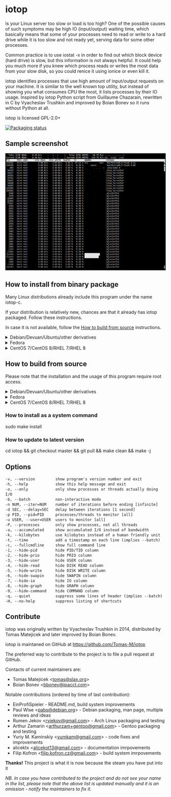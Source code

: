# iotop

Is your Linux server too slow or load is too high? One of the possible
causes of such symptoms may be high IO (input/output) waiting time,
which basically means that some of your processes need to read or write
to a hard drive while it is too slow and not ready yet, serving data for
some other processes.

Common practice is to use iostat -x in order to find out which block
device (hard drive) is slow, but this information is not always helpful.
It could help you much more if you knew which process reads or writes
the most data from your slow disk, so you could renice it using ionice
or even kill it.

iotop identifies processes that use high amount of input/output requests
on your machine. It is similar to the well known top utility, but
instead of showing you what consumes CPU the most, it lists
processes by their IO usage. Inspired by iotop Python script from
Guillaume Chazarain, rewritten in C by Vyacheslav Trushkin and improved
by Boian Bonev so it runs without Python at all.

iotop is licensed GPL-2.0+

[![Packaging status](https://repology.org/badge/tiny-repos/iotop-c.svg)](https://repology.org/project/iotop-c/versions)

## Sample screenshot

![iotop screenshot](.sample/demo.png)

## How to install from binary package

Many Linux distributions already include this program under the name iotop-c.

If your distribution is relatively new, chances are that it already has iotop packaged. Follow these instructions.

In case it is not available, follow the [How to build from source](#how-to-build-from-source) instructions.

<details>
  <summary>Debian/Devuan/Ubuntu/other derivatives</summary>
&nbsp;  

Use the following command (note that `-y` disables confirmation prompts):
  
    sudo apt install iotop-c -y
</details>

<details>
  <summary>Fedora</summary>
&nbsp;  

Use the following command (note that `-y` disables confirmation prompts):
  
    sudo dnf install iotop-c -y
</details>

<details>
  <summary>CentOS 7/CentOS 8/RHEL 7/RHEL 8</summary>
&nbsp;  

Use the following command (note that `-y` disables confirmation prompts):
    
    sudo yum install epel-release -y
    sudo yum install iotop-c -y
</details>

## How to build from source
Please note that the installation and the usage of this program require root access.

<details>
  <summary>Debian/Devuan/Ubuntu/other derivatives</summary>
&nbsp;  

Use the following commands (note that `-y` disables confirmation prompts):
  
    apt install git build-essential libncurses-dev pkg-config -y
    git clone https://github.com/Tomas-M/iotop
    cd iotop
    make -j
</details>

<details>
<summary>Fedora</summary>
&nbsp;  

Use the following commands (note that `-y` disables confirmation prompts):

    dnf install git gcc make ncurses-devel pkgconfig -y
    git clone https://github.com/Thomas-M/iotop
    cd iotop
    make -j
</details>

<details>
<summary>CentOS 7/CentOS 8/RHEL 7/RHEL 8</summary>
&nbsp;  

Use the following commands (note that `-y` disables confirmation prompts):

    yum install git gcc make ncurses-devel pkgconfig -y
    git clone https://github.com/Thomas-M/iotop
    cd iotop
    make -j
</details>

### How to install as a system command

sudo make install

### How to update to latest version

cd iotop && git checkout master && git pull && make clean && make -j

## Options

    -v, --version         show program's version number and exit
    -h, --help            show this help message and exit
    -o, --only            only show processes or threads actually doing I/O
    -b, --batch           non-interactive mode
    -n NUM, --iter=NUM    number of iterations before ending [infinite]
    -d SEC, --delay=SEC   delay between iterations [1 second]
    -p PID, --pid=PID     processes/threads to monitor [all]
    -u USER, --user=USER  users to monitor [all]
    -P, --processes       only show processes, not all threads
    -a, --accumulated     show accumulated I/O instead of bandwidth
    -k, --kilobytes       use kilobytes instead of a human friendly unit
    -t, --time            add a timestamp on each line (implies --batch)
    -c, --fullcmdline     show full command line
    -1, --hide-pid        hide PID/TID column
    -2, --hide-prio       hide PRIO column
    -3, --hide-user       hide USER column
    -4, --hide-read       hide DISK READ column
    -5, --hide-write      hide DISK WRITE column
    -6, --hide-swapin     hide SWAPIN column
    -7, --hide-io         hide IO column
    -8, --hide-graph      hide GRAPH column
    -9, --hide-command    hide COMMAND column
    -q, --quiet           suppress some lines of header (implies --batch)
    -H, --no-help         suppress listing of shortcuts

## Contribute

iotop was originally written by Vyacheslav Trushkin in 2014, distributed by Tomas Matejicek and later improved by Boian Bonev.

iotop is maintaned on GitHub at https://github.com/Tomas-M/iotop

The preferred way to contribute to the project is to file a pull request at GitHub.

Contacts of current maintainers are:

-  Tomas Matejicek &lt;[tomas@slax.org](mailto:tomas@slax.org)&gt;
-  Boian Bonev &lt;[bbonev@ipacct.com](mailto:bbonev@ipacct.com)&gt;

Notable contributions (ordered by time of last contribution):

-  EinProfiSpieler - README.md, build system improvements
-  Paul Wise &lt;[pabs@debian.org](mailto:pabs@debian.org)&gt; - Debian packaging, man page, multiple reviews and ideas
-  Rumen Jekov &lt;[rvjekov@gmail.com](mailto:rvjekov@gmail.com)&gt; - Arch Linux packaging and testing
-  Arthur Zamarin &lt;[arthurzam+gentoo@gmail.com](mailto:arthurzam+gentoo@gmail.com)&gt; - Gentoo packaging and testing
-  Yuriy M. Kaminskiy &lt;[yumkam@gmail.com](mailto:yumkam@gmail.com)&gt; - code fixes and improvements
-  alicektx &lt;[alicekot13@gmail.com](mailto:alicekot13@gmail.com)&gt; - documentation imrpovements
-  Filip Kofron &lt;[filip.kofron.cz@gmail.com](mailto:filip.kofron.cz@gmail.com)&gt; - build system imrpovements

**Thanks!** This project is what it is now because the steam you have put into it

*NB. In case you have contributed to the project and do not see your name in the list, please note that the above list is updated manually and it is an omission - notify the maintainers to fix it.*
